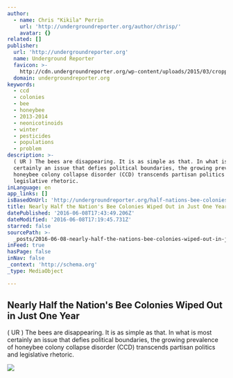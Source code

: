 ```yaml
---
author:
  - name: Chris "Kikila" Perrin
    url: 'http://undergroundreporter.org/author/chrisp/'
    avatar: {}
related: []
publisher:
  url: 'http://undergroundreporter.org'
  name: Underground Reporter
  favicon: >-
    http://cdn.undergroundreporter.org/wp-content/uploads/2015/03/cropped-UndergroundReporter-Logo2-192x192.jpg
  domain: undergroundreporter.org
keywords:
  - ccd
  - colonies
  - bee
  - honeybee
  - 2013-2014
  - neonicotinoids
  - winter
  - pesticides
  - populations
  - problem
description: >-
  ( UR ) The bees are disappearing. It is as simple as that. In what is most
  certainly an issue that defies political boundaries, the growing prevalence of
  honeybee colony collapse disorder (CCD) transcends partisan politics and
  legislative rhetoric.
inLanguage: en
app_links: []
isBasedOnUrl: 'http://undergroundreporter.org/half-nations-bee-colonies-devastated/'
title: Nearly Half the Nation's Bee Colonies Wiped Out in Just One Year
datePublished: '2016-06-08T17:43:49.206Z'
dateModified: '2016-06-08T17:19:45.731Z'
starred: false
sourcePath: >-
  _posts/2016-06-08-nearly-half-the-nations-bee-colonies-wiped-out-in-just-one.md
inFeed: true
hasPage: false
inNav: false
_context: 'http://schema.org'
_type: MediaObject

---
```

<article style=""><h1>Nearly Half the Nation's Bee Colonies Wiped Out in Just One Year</h1><p>( UR ) The bees are disappearing. It is as simple as that. In what is most certainly an issue that defies political boundaries, the growing prevalence of honeybee colony collapse disorder (CCD) transcends partisan politics and legislative rhetoric.</p><img src="http://cdn.undergroundreporter.org/wp-content/uploads/2016/05/CCD.jpg" /></article>